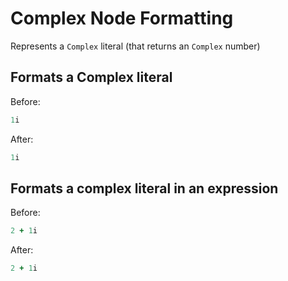 <!-- BEGIN_AUTOGENERATED -->

# Complex Node Formatting

Represents a `Complex` literal (that returns an `Complex` number)

<!-- END_AUTOGENERATED -->

## Formats a Complex literal

Before:

```ruby
1i
```

After:

```ruby
1i
```

## Formats a complex literal in an expression

Before:

```ruby
2 + 1i
```

After:

```ruby
2 + 1i
```
